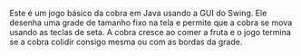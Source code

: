Este é um jogo básico da cobra em Java usando a GUI do Swing. Ele desenha uma grade de tamanho fixo na tela e permite que a cobra se mova usando as teclas de seta. A cobra cresce ao comer a fruta e o jogo termina se a cobra colidir consigo mesma ou com as bordas da grade.
